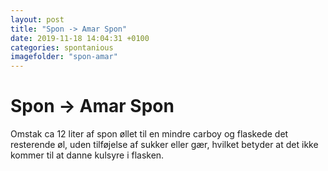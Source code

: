 ```yaml
---
layout: post
title: "Spon -> Amar Spon"
date: 2019-11-18 14:04:31 +0100
categories: spontanious
imagefolder: "spon-amar"
---
```


# Spon -> Amar Spon

Omstak ca 12 liter af spon øllet til en mindre carboy og flaskede det resterende øl, uden tilføjelse af sukker eller
gær, hvilket betyder at det ikke kommer til at danne kulsyre i flasken.
